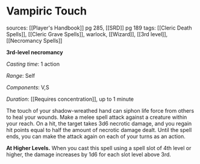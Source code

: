 # Vampiric Touch
sources: [[Player's Handbook]] pg 285, [[SRD]] pg 189
tags: [[Cleric Death Spells]], [[Cleric Grave Spells]], warlock, [[Wizard]], [[3rd level]], [[Necromancy Spells]]

**3rd-level necromancy**

*Casting time*: 1 action

*Range*: Self

*Components*: V,S

*Duration*: [[Requires concentration]], up to 1 minute

The touch of your shadow-wreathed hand can siphon life force from others to heal your wounds. Make a melee spell attack against a creature within your reach. On a hit, the target takes 3d6 necrotic damage, and you regain hit points equal to half the amount of necrotic damage dealt. Until the spell ends, you can make the attack again on each of your turns as an action. 

**At Higher Levels.** When you cast this spell using a spell slot of 4th level or higher, the damage increases by 1d6 for each slot level above 3rd.
